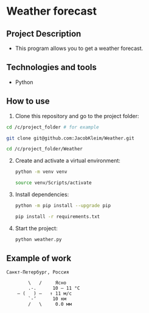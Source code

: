 # Weather forecast

## Project Description
 - This program allows you to get a weather forecast.

## Technologies and tools
 - Python

## How to use
 1. Clone this repository and go to the project folder:
   ```bash
   cd /c/project_folder # for example

   git clone git@github.com:JacobKleim/Weather.git
   
   cd /c/project_folder/Weather
   ```
2. Сreate and activate a virtual environment:
   ```bash
   python -m venv venv 
   
   source venv/Scripts/activate
   ```

3. Install dependencies:
   ```bash
   python -m pip install --upgrade pip

   pip install -r requirements.txt
   ```

4. Start the project:
   ```bash
   python weather.py
   ```

## Example of work

    Санкт-Петербург, Россия

            \   /     Ясно
            .-.      10 – 11 °C  
        ― (   ) ―   ↑ 11 м/с
            `-’      10 км  
            /   \     0.0 мм

